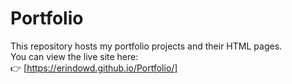# Portfolio
This repository hosts my portfolio projects and their HTML pages.  
You can view the live site here:  
👉 [https://erindowd.github.io/Portfolio/]
